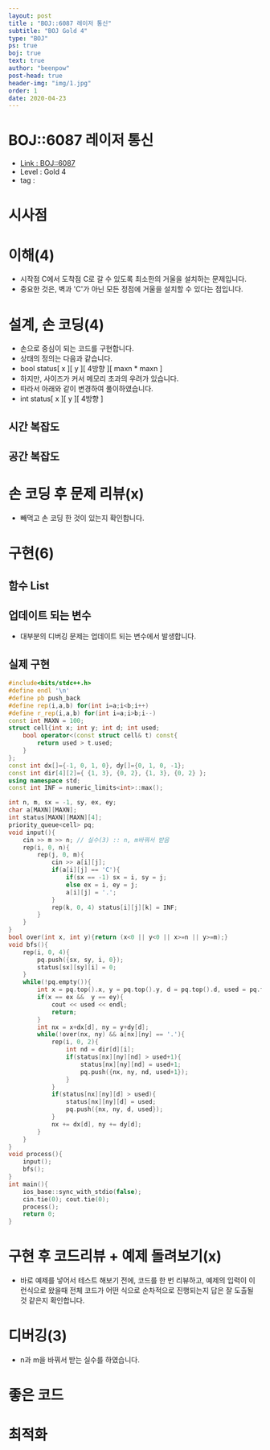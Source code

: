 ```yaml
---
layout: post
title : "BOJ::6087 레이저 통신"
subtitle: "BOJ Gold 4"
type: "BOJ"
ps: true
boj: true
text: true
author: "beenpow"
post-head: true
header-img: "img/1.jpg"
order: 1
date: 2020-04-23
---
```

# BOJ::6087 레이저 통신
- [Link : BOJ::6087](https://www.acmicpc.net/problem/6087)
- Level : Gold 4
- tag :

# 시사점

# 이해(4)
- 시작점 C에서 도착점 C로 갈 수 있도록 최소한의 거울을 설치하는 문제입니다.
- 중요한 것은, 벽과 'C'가 아닌 모든 정점에 거울을 설치할 수 있다는 점입니다.

# 설계, 손 코딩(4)
- 손으로 중심이 되는 코드를 구현합니다.
- 상태의 정의는 다음과 같습니다.
- bool status[ x ][ y ][ 4방향 ][ maxn * maxn ]
- 하지만, 사이즈가 커서 메모리 초과의 우려가 있습니다.
- 따라서 아래와 같이 변경하여 풀이하였습니다.
- int status[ x ][ y ][ 4방향 ]

## 시간 복잡도

## 공간 복잡도

# 손 코딩 후 문제 리뷰(x)
- 빼먹고 손 코딩 한 것이 있는지 확인합니다.

# 구현(6)

## 함수 List 

## 업데이트 되는 변수
- 대부분의 디버깅 문제는 업데이트 되는 변수에서 발생합니다.

## 실제 구현 

```cpp
#include<bits/stdc++.h>
#define endl '\n'
#define pb push_back
#define rep(i,a,b) for(int i=a;i<b;i++)
#define r_rep(i,a,b) for(int i=a;i>b;i--)
const int MAXN = 100;
struct cell{int x; int y; int d; int used;
    bool operator<(const struct cell& t) const{
        return used > t.used;
    }
};
const int dx[]={-1, 0, 1, 0}, dy[]={0, 1, 0, -1};
const int dir[4][2]={ {1, 3}, {0, 2}, {1, 3}, {0, 2} };
using namespace std;
const int INF = numeric_limits<int>::max();

int n, m, sx = -1, sy, ex, ey;
char a[MAXN][MAXN];
int status[MAXN][MAXN][4];
priority_queue<cell> pq;
void input(){
    cin >> m >> n; // 실수(3) :: n, m바꿔서 받음
    rep(i, 0, n){
        rep(j, 0, m){
            cin >> a[i][j];
            if(a[i][j] == 'C'){
                if(sx == -1) sx = i, sy = j;
                else ex = i, ey = j;
                a[i][j] = '.';
            }
            rep(k, 0, 4) status[i][j][k] = INF;
        }
    }
}
bool over(int x, int y){return (x<0 || y<0 || x>=n || y>=m);}
void bfs(){
    rep(i, 0, 4){
        pq.push({sx, sy, i, 0});
        status[sx][sy][i] = 0;
    }
    while(!pq.empty()){
        int x = pq.top().x, y = pq.top().y, d = pq.top().d, used = pq.top().used; pq.pop();
        if(x == ex &&  y == ey){
            cout << used << endl;
            return;
        }
        int nx = x+dx[d], ny = y+dy[d];
        while(!over(nx, ny) && a[nx][ny] == '.'){
            rep(i, 0, 2){
                int nd = dir[d][i];
                if(status[nx][ny][nd] > used+1){
                    status[nx][ny][nd] = used+1;
                    pq.push({nx, ny, nd, used+1});
                }
            }
            if(status[nx][ny][d] > used){
                status[nx][ny][d] = used;
                pq.push({nx, ny, d, used});
            }
            nx += dx[d], ny += dy[d];
        }
    }
}
void process(){
    input();
    bfs();
}
int main(){
    ios_base::sync_with_stdio(false);
    cin.tie(0); cout.tie(0);
    process();
    return 0;
}
```

# 구현 후 코드리뷰 + 예제 돌려보기(x)
- 바로 예제를 넣어서 테스트 해보기 전에, 코드를 한 번 리뷰하고, 예제의 입력이 이런식으로 왔을때
  전체 코드가 어떤 식으로 순차적으로 진행되는지 답은 잘 도출될 것 같은지 확인합니다.

# 디버깅(3)
- n과 m을 바꿔서 받는 실수를 하였습니다.

# 좋은 코드

# 최적화
